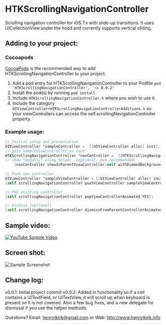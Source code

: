 HTKScrollingNavigationController
======================

Scrolling navigation controller for iOS 7.x with slide-up transitions. It uses UICollectionView under the hood and currently supports vertical sliding.

## Adding to your project:
### Cocoapods

[CocoaPods](http://cocoapods.org) is the recommended way to add HTKScrollingNavigationController to your project.

1. Add a pod entry for HTKScrollingNavigationController to your Podfile `pod 'HTKScrollingNavigationController', '~> 0.0.2'`
2. Install the pod(s) by running `pod install`.
3. Include `HTKScrollingNavigationController.h` where you wish to use it.
4. Include the category `UIViewController+HTKScrollingNavigationControllerAdditions.h` so your viewControllers can access the self.scrollingNavigationController property.

### Example usage:

```Objective-C
// Initial setup and presentation
UIViewController *sampleController =  [[UIViewController alloc] init];
// pass sampleViewController as root
HTKScrollingNavigationController *navController =  [[HTKScrollingNavigationController alloc] initWithRootViewController:sampleController];
// show "modally" using helper. (optional, but recommended)
    [navController showInParentViewController:self withDimmedBackground:YES];
    
// Push new controller
UIViewController *sampleViewController = [[UIViewController alloc] init];
[self.scrollingNavigationController pushViewController:sampleViewController animated:YES];

// Pop existing controller
[self.scrollingNavigationController popViewControllerAnimated:YES];

// Dismiss (optional)
[self.scrollingNavigationController dismissFromParentControllerAnimated:YES];
```

## Sample video:

[![YouTube Sample Video](http://img.youtube.com/vi/SplhvitXf88/0.jpg)](http://www.youtube.com/watch?v=SplhvitXf88)

## Screen shot:

![Sample Screenshot](http://htk-github.s3.amazonaws.com/HTKScrollingNavigationController_SS1.png)

## Change log:
v0.0.1: Initial project commit
v0.0.2: Added in functionality so if a cell contains a UITextField, or UITextView, it will scroll up when keyboard is present so it is not covered. Also a few bug fixes, and a new delegate for dismissal if you use the helper methods.

Questions? Email: henrytkirk@gmail.com or Web: http://www.henrytkirk.info
